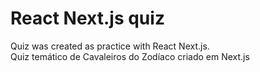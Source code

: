 # React Next.js quiz

Quiz was created as practice with React Next.js. <br />
Quiz temático de Cavaleiros do Zodíaco criado em Next.js

